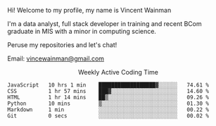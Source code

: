 Hi! Welcome to my profile, my name is Vincent Wainman

I'm a data analyst, full stack developer in training and recent BCom graduate in MIS with a minor in computing science. 

Peruse my repositories and let's chat!

Email: vincewainman@gmail.com

<p align="center"> Weekly Active Coding Time </p>
<!--START_SECTION:waka-->

```text
JavaScript   10 hrs 1 min    ██████████████████▓░░░░░░   74.61 %
CSS          1 hr 57 mins    ███▓░░░░░░░░░░░░░░░░░░░░░   14.60 %
HTML         1 hr 14 mins    ██▒░░░░░░░░░░░░░░░░░░░░░░   09.26 %
Python       10 mins         ▒░░░░░░░░░░░░░░░░░░░░░░░░   01.30 %
Markdown     1 min           ░░░░░░░░░░░░░░░░░░░░░░░░░   00.22 %
Git          0 secs          ░░░░░░░░░░░░░░░░░░░░░░░░░   00.02 %
```

<!--END_SECTION:waka-->
